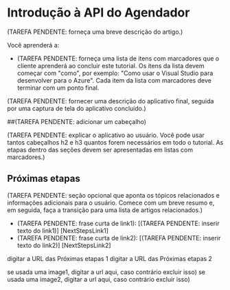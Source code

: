 <properties linkid="get-started-with-scheduler-API" urlDisplayName="Introdução à API do Agendador" pageTitle="Introdução ao uso da API do Agendador | Azure" metaKeywords="agendador" description="A ser definida" umbracoNaviHide="0" disqusComments="1" editor="mattshel" manager="carolz" titel="Get started with the Scheduler API" authors="" title="Introdução à API do Agendador" />


# Introdução à API do Agendador

(TAREFA PENDENTE: forneça uma breve descrição do artigo.)

Você aprenderá a:

* (TAREFA PENDENTE: forneça uma lista de itens com marcadores que o cliente aprenderá ao concluir este tutorial.  Os itens da lista devem começar com "como", por exemplo: "Como usar o Visual Studio para desenvolver para o Azure". Cada item da lista com marcadores deve terminar com um ponto final.

(TAREFA PENDENTE: fornecer uma descrição do aplicativo final, seguida por uma captura de tela do aplicativo concluído.)

##(TAREFA PENDENTE: adicionar um cabeçalho)

(TAREFA PENDENTE: explicar o aplicativo ao usuário. Você pode usar tantos cabeçalhos h2 e h3 quantos forem necessários em todo o tutorial. As etapas dentro das seções devem ser apresentadas em listas com marcadores.)

## Próximas etapas

(TAREFA PENDENTE: seção opcional que aponta os tópicos relacionados e informações adicionais para o usuário.  Comece com um breve resumo e, em seguida, faça a transição para uma lista de artigos relacionados.)

* (TAREFA PENDENTE: frase curta de link1): [(TAREFA PENDENTE: inserir texto do link1)] [NextStepsLink1]
* (TAREFA PENDENTE: frase curta de link2): [(TAREFA PENDENTE: inserir texto do link2)] [NextStepsLink2]

digitar a URL das Próximas etapas 1
digitar a URL das Próximas etapas 2

se usada uma image1, digitar a url aqui, caso contrário excluir isso)
se usada uma image2, digitar a url aqui, caso contrário excluir isso)

